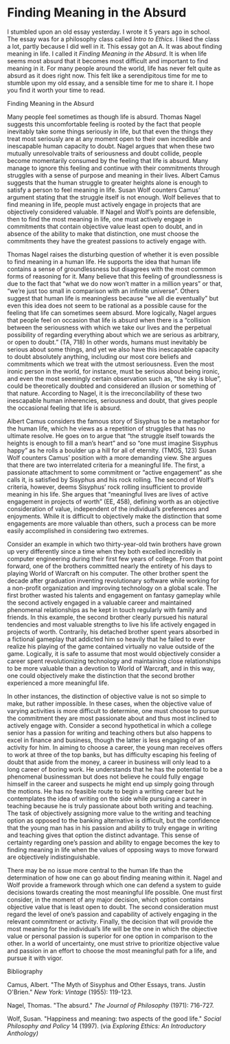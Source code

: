 # Finding Meaning in the Absurd

I stumbled upon an old essay yesterday. I wrote it 5 years ago in school. The essay was for a philosophy class called _Intro to Ethics_. I liked the class a lot, partly because I did well in it. This essay got an A. It was about finding meaning in life. I called it _Finding Meaning in the Absurd_. It is when life seems most absurd that it becomes most difficult and important to find meaning in it. For many people around the world, life has never felt quite as absurd as it does right now. This felt like a serendipitous time for me to stumble upon my old essay, and a sensible time for me to share it. I hope you find it worth your time to read.

Finding Meaning in the Absurd

Many people feel sometimes as though life is absurd. Thomas Nagel suggests this uncomfortable feeling is rooted by the fact that people inevitably take some things seriously in life, but that even the things they treat most seriously are at any moment open to their own incredible and inescapable human capacity to doubt. Nagel argues that when these two mutually unresolvable traits of seriousness and doubt collide, people become momentarily consumed by the feeling that life is absurd. Many manage to ignore this feeling and continue with their commitments through struggles with a sense of purpose and meaning in their lives. Albert Camus suggests that the human struggle to greater heights alone is enough to satisfy a person to feel meaning in life. Susan Wolf counters Camus’ argument stating that the struggle itself is not enough. Wolf believes that to find meaning in life, people must actively engage in projects that are objectively considered valuable. If Nagel and Wolf’s points are defensible, then to find the most meaning in life, one must actively engage in commitments that contain objective value least open to doubt, and in absence of the ability to make that distinction, one must choose the commitments they have the greatest passions to actively engage with. 

Thomas Nagel raises the disturbing question of whether it is even possible to find meaning in a human life. He supports the idea that human life contains a sense of groundlessness but disagrees with the most common forms of reasoning for it. Many believe that this feeling of groundlessness is due to the fact that “what we do now won’t matter in a million years” or that, “we’re just too small in comparison with an infinite universe”. Others suggest that human life is meaningless because “we all die eventually” but even this idea does not seem to be rational as a possible cause for the feeling that life can sometimes seem absurd. More logically, Nagel argues that people feel on occasion that life is absurd when there is a “collision between the seriousness with which we take our lives and the perpetual possibility of regarding everything about which we are serious as arbitrary, or open to doubt.” (TA, 718) In other words, humans must inevitably be serious about some things, and yet we also have this inescapable capacity to doubt absolutely anything, including our most core beliefs and commitments which we treat with the utmost seriousness. Even the most ironic person in the world, for instance, must be serious about being ironic, and even the most seemingly certain observation such as, “the sky is blue”, could be theoretically doubted and considered an illusion or something of that nature. According to Nagel, it is the irreconcilability of these two inescapable human inherencies, seriousness and doubt, that gives people the occasional feeling that life is absurd.

Albert Camus considers the famous story of Sisyphus to be a metaphor for the human life, which he views as a repetition of struggles that has no ultimate resolve. He goes on to argue that “the struggle itself towards the heights is enough to fill a man’s heart” and so “one must imagine Sisyphus happy” as he rolls a boulder up a hill for all of eternity. (TMOS, 123) Susan Wolf counters Camus’ position with a more demanding view. She argues that there are two interrelated criteria for a meaningful life. The first, a passionate attachment to some commitment or “active engagement” as she calls it, is satisfied by Sisyphus and his rock rolling. The second of Wolf’s criteria, however, deems Sisyphus’ rock rolling insufficient to provide meaning in his life. She argues that “meaningful lives are lives of active engagement in projects of worth” (EE, 458), defining worth as an objective consideration of value, independent of the individual’s preferences and enjoyments. While it is difficult to objectively make the distinction that some engagements are more valuable than others, such a process can be more easily accomplished in considering two extremes. 

Consider an example in which two thirty-year-old twin brothers have grown up very differently since a time when they both excelled incredibly in computer engineering during their first few years of college. From that point forward, one of the brothers committed nearly the entirety of his days to playing World of Warcraft on his computer. The other brother spent the decade after graduation inventing revolutionary software while working for a non-profit organization and improving technology on a global scale. The first brother wasted his talents and engagement on fantasy gameplay while the second actively engaged in a valuable career and maintained phenomenal relationships as he kept in touch regularly with family and friends. In this example, the second brother clearly pursued his natural tendencies and most valuable strengths to live his life actively engaged in projects of worth. Contrarily, his detached brother spent years absorbed in a fictional gameplay that addicted him so heavily that he failed to ever realize his playing of the game contained virtually no value outside of the game. Logically, it is safe to assume that most would objectively consider a career spent revolutionizing technology and maintaining close relationships to be more valuable than a devotion to World of Warcraft, and in this way, one could objectively make the distinction that the second brother experienced a more meaningful life. 

In other instances, the distinction of objective value is not so simple to make, but rather impossible. In these cases, when the objective value of varying activities is more difficult to determine, one must choose to pursue the commitment they are most passionate about and thus most inclined to actively engage with. Consider a second hypothetical in which a college senior has a passion for writing and teaching others but also happens to excel in finance and business, though the latter is less engaging of an activity for him. In aiming to choose a career, the young man receives offers to work at three of the top banks, but has difficulty escaping his feeling of doubt that aside from the money, a career in business will only lead to a long career of boring work. He understands that he has the potential to be a phenomenal businessman but does not believe he could fully engage himself in the career and suspects he might end up simply going through the motions. He has no feasible route to begin a writing career but he contemplates the idea of writing on the side while pursuing a career in teaching because he is truly passionate about both writing and teaching. The task of objectively assigning more value to the writing and teaching option as opposed to the banking alternative is difficult, but the confidence that the young man has in his passion and ability to truly engage in writing and teaching gives that option the distinct advantage. This sense of certainty regarding one’s passion and ability to engage becomes the key to finding meaning in life when the values of opposing ways to move forward are objectively indistinguishable.

There may be no issue more central to the human life than the determination of how one can go about finding meaning within it. Nagel and Wolf provide a framework through which one can defend a system to guide decisions towards creating the most meaningful life possible. One must first consider, in the moment of any major decision, which option contains objective value that is least open to doubt. The second consideration must regard the level of one’s passion and capability of actively engaging in the relevant commitment or activity. Finally, the decision that will provide the most meaning for the individual’s life will be the one in which the objective value or personal passion is superior for one option in comparison to the other. In a world of uncertainty, one must strive to prioritize objective value and passion in an effort to choose the most meaningful path for a life, and pursue it with vigor. 

Bibliography

Camus, Albert. "The Myth of Sisyphus and Other Essays, trans. Justin O'Brien." _New York: Vintage_ (1955): 119-123.

Nagel, Thomas. "The absurd."  _The Journal of Philosophy_ (1971): 716-727.

Wolf, Susan. "Happiness and meaning: two aspects of the good life."  _Social Philosophy and Policy_ 14 (1997). (via _Exploring Ethics: An Introductory Anthology)_
